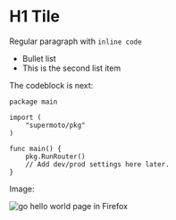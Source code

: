# H1 Tile

Regular paragraph with `inline code`

- Bullet list
- This is the second list item

The codeblock is next:

```
package main

import (
	"supermoto/pkg"
)

func main() {
	pkg.RunRouter()
	// Add dev/prod settings here later.
}
```

Image:

![go hello world page in Firefox](/static/images/hello_web.png "Hello World")

